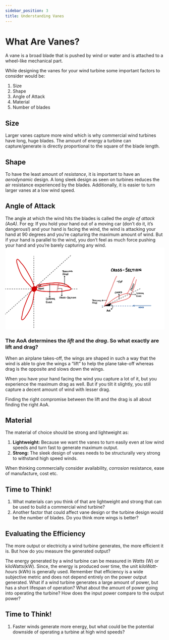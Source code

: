 ```yaml
---
sidebar_position: 3
title: Understanding Vanes
---
```


# What Are Vanes?
A vane is a broad blade that is pushed by wind or water and is attached to a wheel-like mechanical part.

While designing the vanes for your wind turbine some important factors to consider would be:
1. Size
2. Shape
3. Angle of Attack
4. Material
5. Number of blades

## Size
Larger vanes capture more wind which is why commercial wind turbines have long, huge blades. The amount of energy a turbine can capture/generate is directly proportional to the square of the blade length.

## Shape
To have the least amount of *resistance*, it is important to have an *aerodynamic* design. A long sleek design as seen on turbines reduces the air resistance experienced by the blades. Additionally, it is easier to turn larger vanes at a low wind speed.

## Angle of Attack
The angle at which the wind hits the blades is called the *angle of attack (AoA)*. For eg: If you hold your hand out of a moving car (don’t do it, it’s dangerous!) and your hand is facing the wind, the wind is attacking your hand at 90 degrees and you’re capturing the maximum amount of wind. But if your hand is parallel to the wind, you don’t feel as much force pushing your hand and you’re barely capturing any wind.
<img src="/img/docs/assembly-guide/angle_of_attack.jpeg" width="700"/>
### The AoA determines the *lift* and the *drag*. So what exactly are lift and drag?
When an airplane takes-off, the wings are shaped in such a way that the wind is able to give the wings a “lift” to help the plane take-off whereas drag is the opposite and slows down the wings.

When you have your hand facing the wind you capture a lot of it, but you experience the maximum drag as well. But if you tilt it slightly, you still capture a decent amount of wind with lesser drag.

Finding the right compromise between the lift and the drag is all about finding the right AoA.

## Material
The material of choice should be strong and lightweight as:
1. **Lightweight:** Because we want the vanes to turn easily even at low wind speeds and turn fast to generate maximum output. 
2. **Strong:** The sleek design of vanes needs to be structurally very strong to withstand high speed winds.

When thinking commercially consider availability, *corrosion* resistance, ease of manufacture, cost etc.

## Time to Think!
1. What materials can you think of that are lightweight and strong that can be used to build a commercial wind turbine?
2. Another factor that could affect vane design or the turbine design would be the number of blades. Do you think more wings is better?

## Evaluating the Efficiency

The more output or electricity a wind turbine generates, the more efficient it is. But how do you measure the generated output?

The energy generated by a wind turbine can be measured in *Watts* (W) or kiloWatts(kW). Since, the energy is produced over time, the unit *kiloWatt-hours* (kWh) is generally used.
Remember that efficiency is a wide subjective metric and does not depend entirely on the power output generated. What if a wind turbine generates a large amount of power, but has a short lifespan of operation? What about the amount of power going into operating the turbine? How does the input power compare to the output power?

## Time to Think!
1. Faster winds generate more energy, but what could be the potential downside of operating a turbine at high wind speeds?




